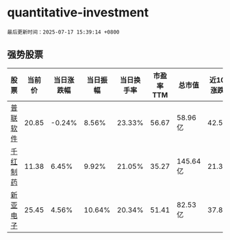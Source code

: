 # quantitative-investment

`最后更新时间：2025-07-17 15:39:14 +0800`

## 强势股票

|股票|当前价|当日涨跌幅|当日振幅|当日换手率|市盈率TTM|总市值|近10日涨跌幅|
|----|----|----|----|----|----|----|----|
|[普联软件](https://xueqiu.com/S/SZ300996)|20.85|-0.24%|8.56%|23.33%|56.67|58.96亿|42.52%|
|[千红制药](https://xueqiu.com/S/SZ002550)|11.38|6.45%|9.92%|21.05%|35.27|145.64亿|21.32%|
|[新亚电子](https://xueqiu.com/S/SH605277)|25.45|4.56%|10.64%|20.34%|51.41|82.53亿|37.87%|

